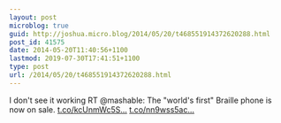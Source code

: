 ```yaml
---
layout: post
microblog: true
guid: http://joshua.micro.blog/2014/05/20/t468551914372620288.html
post_id: 41575
date: 2014-05-20T11:40:56+1100
lastmod: 2019-07-30T17:41:51+1100
type: post
url: /2014/05/20/t468551914372620288.html
---
```

I don't see it working RT @mashable: The "world's first" Braille phone is now on sale. [t.co/kcUnmWc5S...](http://t.co/kcUnmWc5SS) [t.co/nn9wss5ac...](http://t.co/nn9wss5acY)
